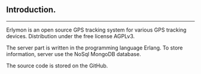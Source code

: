## Introduction.
---
Erlymon is an open source GPS tracking system for various GPS tracking devices. Distribution under the free license AGPLv3.

The server part is written in the programming language Erlang. To store information, server use the NoSql MongoDB database.

The source code is stored on the GitHub.
